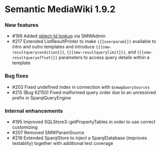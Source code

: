 # Semantic MediaWiki 1.9.2


### New features

* #199 Added [object-Id lookup][id-lookup] via SMWAdmin
* #217 Extended ListResultPrinter to make `{{{userparam}}}` available to intro and outro templates and introduce `{{{smw-resultquerycondition}}}`, `{{{smw-resultquerylimit}}}`, and `{{{smw-resultqueryoffset}}}` parameters to access query details within a template

### Bug fixes

* #203 Fixed undefined index in connection with `$smwgQuerySources`
* #215 (Bug 62150) Fixed malformed query order due to an unresolved prefix in SparqlQueryEngine

### Internal enhancements

* #195 Improved SQLStore3::getPropertyTables in order to use correct customizing
* #207 Removed SMWParamSource
* #218 Extended SparqlStore to inject a SparqlDatabase (improves testablity) together with additional test coverage


[id-lookup]: https://www.semantic-mediawiki.org/wiki/Help:Object_ID_lookup
